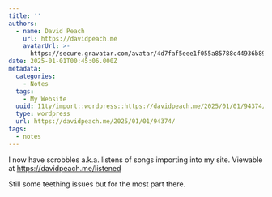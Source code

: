 ```yaml
---
title: ''
authors:
  - name: David Peach
    url: https://davidpeach.me
    avatarUrl: >-
      https://secure.gravatar.com/avatar/4d7faf5eee1f055a85788c44936b8995eaab6dfb004e7854ec747ccb272e91ee?s=96&d=mm&r=g
date: 2025-01-01T00:45:06.000Z
metadata:
  categories:
    - Notes
  tags:
    - My Website
  uuid: 11ty/import::wordpress::https://davidpeach.me/2025/01/01/94374/
  type: wordpress
  url: https://davidpeach.me/2025/01/01/94374/
tags:
  - notes
---
```

I now have scrobbles a.k.a. listens of songs importing into my site. Viewable at https://davidpeach.me/listened

Still some teething issues but for the most part there.